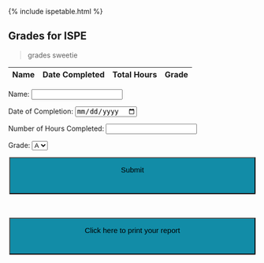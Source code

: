 {% include ispetable.html %}


## Grades for ISPE
> grades sweetie

<html>
<body>
<!--
<h2 style="text-align:center">Input the Duration of Your Workout Below</h2>
<style>
    form {
            display: block;
            margin-left: auto;
            margin-right: auto;
            background-color: #4682B4;
            border: white;
            color: white;
            padding: 15px 32px;
            text-align: center;
        }
</style>
<form class="box">
  <label for="name">Name:</label><br>
  <input type="name" id="namegrades" name="name" value="John" id="firstinput"><br>
  <label for="date">Date of Completion:</label><br>
  <input type="date" id="dategrades" name="date" value="4/11"><br>
  <label for="numhours">Number of Hours Completed:</label><br>
  <input type="hours" id="hoursgrades" name="hours" value="3"><br><br>
  <input type="submit" value="Submit">
</form> 

<!-- </body> >

<!--
<head>
<style>
    table {
    font-family: arial, sans-serif;
    border-collapse: collapse;
    width: 100%;
    }
    tr:nth-child(even) {
    background-color: #4F4B4C;
    }
</style>
</head>
<body>

<br>
<br>
<br>

<h2 style="text-align:center">Grades</h2>

<table>
  <tr>
    <th>Name</th>
    <th>Total Hours</th>
    <th>Date Completed</th>
    <th>Grade</th>
    <th> </th>
    <th> </th>
  </tr>
  <tr>
    <td>Alexa Carlson</td>
    <td>5</td>
    <td>1/25/2023</td>
    <td>B</td>
    <td>Edit</td>
    <td>Delete</td>
  </tr>
  <tr>
    <td></td>
    <td></td>
    <td></td>
  </tr>
</table>
-->



<!-- STARTING HERE IS NEW CODE-->


<table>
  <thead>
  <tr>
    <th>Name</th>
    <th>Date Completed</th>
    <th>Total Hours</th>
    <th>Grade</th>
  </tr>
  </thead>
  <tbody id="result">
    <!-- javascript generated data -->
  </tbody>
</table>


<form action="javascript:create_ISPE()">
    <p><label>
        Name:
        <input type="text" name="name2" id="name2" required>
    </label></p>
    <p><label>
        Date of Completion:
        <input type="date" name="date2" id="date2" required>
    </label></p>
    <p><label>
        Number of Hours Completed:
        <input type="number" name="duration2" id="duration2" required>
    </label></p>
    <p><label>
        Grade:
        <!--<input type="text" name="grade" id="grade" required>-->
         <select name="Grade" id="grade">
      <option value="A">A</option>
      <option value="B">B</option>
      <option value="C">C</option>
      <option value="D">D</option>
      <option value="F">F</option>
  </select>
    </label></p>
    <p>
        <button>Submit</button>
    </p>
</form>

<script>
  // prepare HTML result container for new output
  const resultContainer = document.getElementById("result");
  // prepare URL's to allow easy switch from deployment and localhost
  const url = "http://172.23.6.47:8081/api/ISPE"
  //const url = "https://flask.nighthawkcodingsociety.com/api/users"
  const create_fetch = url + '/create';
  const read_fetch = url + '/';

  // Load users on page entry
  read_ISPE();


  // Display User Table, data is fetched from Backend Database
  function read_ISPE() {
    // prepare fetch options
    const read_options = {
      method: 'GET', // *GET, POST, PUT, DELETE, etc.
      mode: 'cors', // no-cors, *cors, same-origin
      cache: 'default', // *default, no-cache, reload, force-cache, only-if-cached
      credentials: 'omit', // include, *same-origin, omit
      headers: {
        'Content-Type': 'application/json'
      },
    };

    // fetch the data from API
    fetch(read_fetch, read_options)
      // response is a RESTful "promise" on any successful fetch
      .then(response => {
        // check for response errors
        if (response.status !== 200) {
          const errorMsg = 'Database read error: ' + response.status;
          console.log(errorMsg);
          const tr = document.createElement("tr");
          const td = document.createElement("td");
          td.innerHTML = errorMsg;
          tr.appendChild(td);
          resultContainer.appendChild(tr);
          return;
        }
        
        // valid response will have json data
        response.json().then(data => {
            console.log(data);
            for (let row in data) {
              console.log(data[row]);
              add_row(data[row]);
            }
        })
    })
    // catch fetch errors (ie ACCESS to server blocked)
    .catch(err => {
      console.error(err);
      const tr = document.createElement("tr");
      const td = document.createElement("td");
      td.innerHTML = err;
      tr.appendChild(td);
      resultContainer.appendChild(tr);
    });
  }

  function create_ISPE(){
    const body = {
        name2: document.getElementById("name2").value,
        date2: document.getElementById("date2").value,
        duration2: document.getElementById("duration2").value,
        grade: document.getElementById("grade").value
    };
    const requestOptions = {
        method: 'POST',
        body: JSON.stringify(body),
        headers: {
            "content-type": "application/json",
            'Authorization': 'Bearer my-token',
        },
    };

    // URL for Create API
    // Fetch API call to the database to create a new user
    fetch(create_fetch, requestOptions)
      .then(response => {
        // trap error response from Web API
        if (response.status == 211) {
          alert('Name is missing, or is less than 2 characters, please refresh and enter a valid name')
        }
        if (response.status == 212) {
          alert('Duration is missing, or is not an integer, please enter a valid duration')
        }

        if (response.status !== 200) {
          const errorMsg = 'Database create error: ' + response.status;
          console.log(errorMsg);
          const tr = document.createElement("tr");
          const td = document.createElement("td");
          td.innerHTML = errorMsg;
          tr.appendChild(td);
          resultContainer.appendChild(tr);
          return;
        }
        // response contains valid result
        response.json().then(data => {
            console.log(data);
            //add a table row for the new/created userid
            add_row(data);
        })
    })
  }

  function add_row(data) {
    const tr = document.createElement("tr");
    const name2 = document.createElement("td");
    const date2 = document.createElement("td");
    const duration2 = document.createElement("td");
    const grade = document.createElement("td");

    // obtain data that is specific to the API
    name2.innerHTML = data.name2; 
    date2.innerHTML = data.date2; 
    duration2.innerHTML = data.duration2; 
    grade.innerHTML = data.grade; 

    // add HTML to container
    tr.appendChild(name2);
    tr.appendChild(date2);
    tr.appendChild(duration2);
    tr.appendChild(grade);

    resultContainer.appendChild(tr);
  }

</script>

<!-- END OF NEW CODE-->

<style>
 button {
            background-color: #128ca7;
            color: black;
            text-align: center;
            font-size: 15px;
            height: 75;
            width: 500;
            margin-left: auto;
            margin-right: auto;
            padding: 15px 32px;
            display: flex;
            justify-content: center;
         }

</style>

<br>
<br>
<button type="button" onclick="window.print();" class>Click here to print your report</button>
</body>

</html>
